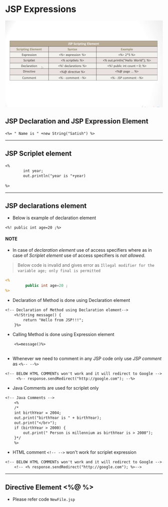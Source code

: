 # JSP Expressions

![altText][id] 

[id]: jsp-expression.png "JSP Expression"

## JSP Declaration and JSP Expression Element
```
<%= " Name is " +new String("Satish") %>
```

---

## JSP Scriplet element

```
<%
		int year;
		out.println("year is "+year)
	
%>
```

---

## JSP declarations element

- Below is example of declaration element

```
<%! public int age=20 ;%>
```

#### **NOTE** 

* In case of *declaration element* use of access specifiers where as in case of *Scriplet element* use of access specifiers is *not allowed*.

> Below code is invalid and gives error as `Illegal modifier for the variable age; only final is permitted`

```jsp
<%
		 public int age=20 ;
%>
```

* Declaration of Method is done using Declaration element

```
<!-- Declaration of Method using Declaration element-->
	<%!String message() {
		return "Hello from JSP!!!";
	}%>
```
* Calling Method is done using Expression element

```
	<%=message()%>
	
```
* Whenever we need to comment in  any JSP code only use *JSP comment* as `<%-- --%>`


```
<!-- BELOW HTML COMMENTs won't work and it will redirect to Google -->
	 <%-- response.sendRedirect("http://google.com"); --%>

```

* Java Comments are used for scriplet only

```
<!-- Java Comments -->
	<%
	/*
	int birthYear = 2004;
	out.print("birthYear is " + birthYear);
	out.print("</br>");
	if (birthYear > 2000) {
		out.print(" Person is millennium as birthYear is > 2000");
	}*/
	%>
```

* HTML comment `<!-- -->` won't work for scriplet expression

```
<!-- BELOW HTML COMMENTs won't work and it will redirect to Google -->
	<!-- <% response.sendRedirect("http://google.com"); %>-->

```

---

## Directive Element <%@ %>

- Please refer code `NewFile.jsp`

